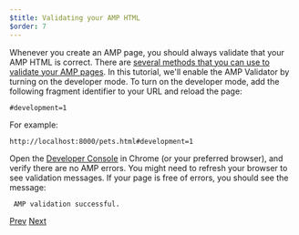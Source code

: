 ```yaml
---
$title: Validating your AMP HTML 
$order: 7
---
```


Whenever you create an AMP page, you should always validate that your AMP HTML is correct. There are [several methods that you can use to validate your AMP pages](/docs/fundamentals/validate.html).  In this tutorial, we'll enable the AMP Validator by turning on the developer mode.  To turn on the developer mode, add the following fragment identifier to your URL and reload the page:

```text
#development=1
```

For example:

```text
http://localhost:8000/pets.html#development=1 
```

Open the [Developer Console](https://developer.chrome.com/devtools/docs/console) in Chrome (or your preferred browser), and verify there are no AMP errors. You might need to refresh your browser to see validation messages. If your page is free of errors, you should see the message:

```text
 AMP validation successful.
```

<div class="prev-next-buttons">
  <a class="button prev-button" href="/docs/design/visual_story/create_bookend.html"><span class="arrow-prev">Prev</span></a>
  <a class="button next-button" href="/docs/design/visual_story/congratulations.html"><span class="arrow-next">Next</span></a>
</div>
